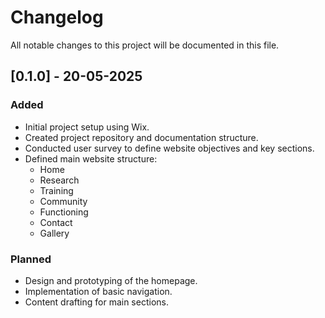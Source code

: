 # Changelog

All notable changes to this project will be documented in this file.

## [0.1.0] - 20-05-2025
### Added
- Initial project setup using Wix.
- Created project repository and documentation structure.
- Conducted user survey to define website objectives and key sections.
- Defined main website structure:
  - Home
  - Research
  - Training
  - Community
  - Functioning
  - Contact
  - Gallery

### Planned
- Design and prototyping of the homepage.
- Implementation of basic navigation.
- Content drafting for main sections.
